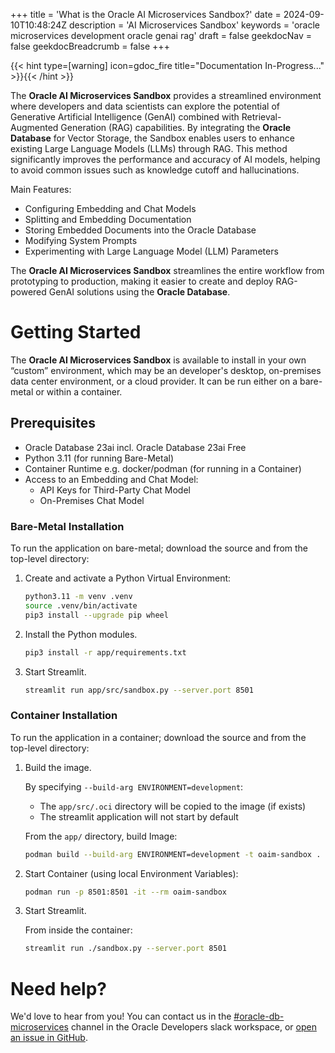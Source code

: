 +++
title = 'What is the Oracle AI Microservices Sandbox?'
date = 2024-09-10T10:48:24Z
description = 'AI Microservices Sandbox'
keywords = 'oracle microservices development oracle genai rag'
draft = false
geekdocNav = false
geekdocBreadcrumb = false
+++

{{< hint type=[warning] icon=gdoc_fire title="Documentation In-Progress..." >}}{{< /hint >}}

The **Oracle AI Microservices Sandbox** provides a streamlined environment where developers and data scientists can explore the potential of Generative Artificial Intelligence (GenAI) combined with Retrieval-Augmented Generation (RAG) capabilities. By integrating the **Oracle Database** for Vector Storage, the Sandbox enables users to enhance existing Large Language Models (LLMs) through RAG. This method significantly improves the performance and accuracy of AI models, helping to avoid common issues such as knowledge cutoff and hallucinations.

Main Features:

- Configuring Embedding and Chat Models
- Splitting and Embedding Documentation
- Storing Embedded Documents into the Oracle Database
- Modifying System Prompts
- Experimenting with Large Language Model (LLM) Parameters

The **Oracle AI Microservices Sandbox** streamlines the entire workflow from prototyping to production, making it easier to create and deploy RAG-powered GenAI solutions using the **Oracle Database**.

# Getting Started

The **Oracle AI Microservices Sandbox** is available to install in your own “custom” environment, which may be an developer's desktop, on-premises data center environment, or a cloud provider. It can be run either on a bare-metal or within a container.

## Prerequisites

- Oracle Database 23ai incl. Oracle Database 23ai Free
- Python 3.11 (for running Bare-Metal)
- Container Runtime e.g. docker/podman (for running in a Container)
- Access to an Embedding and Chat Model:
  - API Keys for Third-Party Chat Model
  - On-Premises Chat Model

### Bare-Metal Installation

To run the application on bare-metal; download the source and from the top-level directory:

1. Create and activate a Python Virtual Environment:

   ```bash
   python3.11 -m venv .venv
   source .venv/bin/activate
   pip3 install --upgrade pip wheel
   ```

1. Install the Python modules.

   ```bash
   pip3 install -r app/requirements.txt
   ```

1. Start Streamlit.

   ```bash
   streamlit run app/src/sandbox.py --server.port 8501
   ```

### Container Installation

To run the application in a container; download the source and from the top-level directory:

1. Build the image.

   By specifying `--build-arg ENVIRONMENT=development`:

   - The `app/src/.oci` directory will be copied to the image (if exists)
   - The streamlit application will not start by default

   From the `app/` directory, build Image:

   ```bash
   podman build --build-arg ENVIRONMENT=development -t oaim-sandbox .
   ```

1. Start Container (using local Environment Variables):

   ```bash
   podman run -p 8501:8501 -it --rm oaim-sandbox
   ```

1. Start Streamlit.

   From inside the container:

   ```bash
   streamlit run ./sandbox.py --server.port 8501
   ```

# Need help?

We'd love to hear from you! You can contact us in the
[#oracle-db-microservices](https://oracledevs.slack.com/archives/C06L9CDGR6Z) channel in the
Oracle Developers slack workspace, or [open an issue in GitHub](https://github.com/oracle-samples/oaim-sandbox/issues/new).
